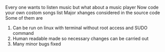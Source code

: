 Every one wants to listen music but what about a music player
Now code your own costom songs list 
Major xhanges considered in the source code
Some of them are
1) Can be run on linux with terminal without root access and SUDO command
2) Human readable made so necessary changes can be carried out
3) Many minor bugs fixed
